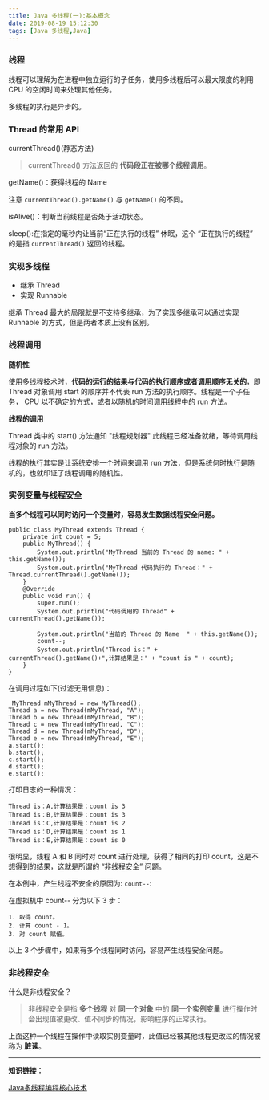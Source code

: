 ```yaml
---
title: Java 多线程(一):基本概念
date: 2019-08-19 15:12:30
tags: [Java 多线程,Java]
---
```


### 线程

线程可以理解为在进程中独立运行的子任务，使用多线程后可以最大限度的利用 CPU 的空闲时间来处理其他任务。

多线程的执行是异步的。

### Thread 的常用 API

currentThread()(静态方法)

> currentThread() 方法返回的 **代码段正在被哪个线程调用**。

getName()：获得线程的 Name

注意 `currentThread().getName()` 与 `getName()` 的不同。

<!-- more -->
isAlive()：判断当前线程是否处于活动状态。

sleep():在指定的毫秒内让当前“正在执行的线程” 休眠，这个 “正在执行的线程” 的是指 `currentThread()` 返回的线程。

### 实现多线程

* 继承 Thread
* 实现 Runnable


继承 Thread 最大的局限就是不支持多继承，为了实现多继承可以通过实现 Runnable 的方式，但是两者本质上没有区别。

### 线程调用

**随机性**

使用多线程技术时，**代码的运行的结果与代码的执行顺序或者调用顺序无关的**，即 Thread 对象调用 start 的顺序并不代表 run 方法的执行顺序。线程是一个子任务， CPU 以不确定的方式，或者以随机的时间调用线程中的 run 方法。



**线程的调用**

Thread 类中的 start() 方法通知 "线程规划器" 此线程已经准备就绪，等待调用线程对象的 run 方法。



线程的执行其实是让系统安排一个时间来调用 run 方法，但是系统何时执行是随机的，也就印证了线程调用的随机性。


### 实例变量与线程安全

**当多个线程可以同时访问一个变量时，容易发生数据线程安全问题。**

```
public class MyThread extends Thread {
    private int count = 5;
    public MyThread() {
        System.out.println("MyThread 当前的 Thread 的 name: " + this.getName());
        System.out.println("MyThread 代码执行的 Thread：" + Thread.currentThread().getName());
    }
    @Override
    public void run() {
        super.run();
        System.out.println("代码调用的 Thread" + currentThread().getName());

        System.out.println("当前的 Thread 的 Name  " + this.getName());
        count--;
        System.out.println("Thread is：" + currentThread().getName()+",计算结果是：" + "count is " + count);
    }
}
```

在调用过程如下(过滤无用信息)：

```
 MyThread mMyThread = new MyThread();
Thread a = new Thread(mMyThread, "A");
Thread b = new Thread(mMyThread, "B");
Thread c = new Thread(mMyThread, "C");
Thread d = new Thread(mMyThread, "D");
Thread e = new Thread(mMyThread, "E");
a.start();
b.start();
c.start();
d.start();
e.start();
```

打印日志的一种情况：

```
Thread is：A,计算结果是：count is 3
Thread is：B,计算结果是：count is 3
Thread is：C,计算结果是：count is 2
Thread is：D,计算结果是：count is 1
Thread is：E,计算结果是：count is 0
```

很明显，线程 A 和 B 同时对 count 进行处理，获得了相同的打印 count，这是不想得到的结果，这就是所谓的 “非线程安全” 问题。

在本例中，产生线程不安全的原因为: `count--`:

在虚拟机中 count-- 分为以下 3 步：

    1. 取得 count。
    2. 计算 count - 1。
    3. 对 count 赋值。

以上 3 个步骤中，如果有多个线程同时访问，容易产生线程安全问题。


### 非线程安全

什么是非线程安全？

> 非线程安全是指 **多个线程** 对 **同一个对象** 中的 **同一个实例变量** 进行操作时会出现值被更改、值不同步的情况，影响程序的正常执行。

上面这种一个线程在操作中读取实例变量时，此值已经被其他线程更改过的情况被称为 **脏读**。


----
**知识链接：**

[Java多线程编程核心技术](http://product.dangdang.com/23711315.html)